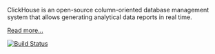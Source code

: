 ClickHouse is an open-source column-oriented database management system that allows generating analytical data reports in real time.

[Read more...](https://clickhouse.yandex/)

[![Build Status](https://travis-ci.org/yandex/ClickHouse.svg?branch=master)](https://travis-ci.org/yandex/ClickHouse)
